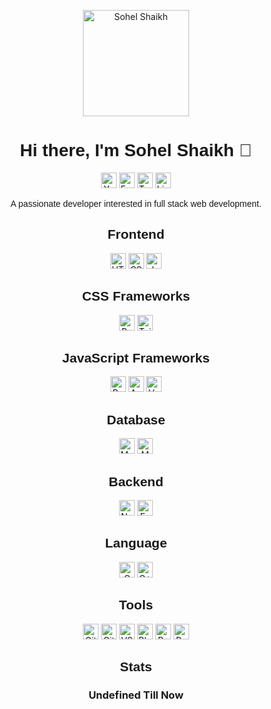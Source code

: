 <!-- Your header -->
<p align="center">
  <img src="https://your-image-url.com/your-image.png" alt="Sohel Shaikh" width="170">
</p>

<!-- Your bio --> <!-- Default height value is 40 -->
<h1 align="center" style="font-family: Arial, sans-serif;">Hi there, I'm Sohel Shaikh 👋</h1>
<p align="center">
  <img src="https://img.shields.io/badge/Website-YourWebsiteURL-1abc9c" alt="Your Website" width="auto" height="25">
  <a href="https://github.com/sohelshaikh01">
    <img src="https://img.shields.io/badge/Email-D14836?logo=gmail&logoColor=white" alt="Email" width="auto" height="25"></a>
  <img src="https://img.shields.io/badge/Twitter-1DA1F2?logo=twitter&logoColor=white" alt="Twitter" width="auto" height="25">
  <a href="https://www.linkedin.com/in/sohel-shaikh-tech01/overlay/about-this-profile/?lipi=urn%3Ali%3Apage%3Ad_flagship3_profile_view_base%3BKcVk2PdJT12zUsOvwKVd6A%3D%3D">
  <img src="https://img.shields.io/badge/LinkedIn-0077B5?logo=linkedin&logoColor=white" alt="LinkedIn" width="auto" height="25"> </a>
  
</p>

<p align="center" style="font-family: Arial, sans-serif;">A passionate developer interested in full stack web development.</p>

<!-- Frontend -->
<h2 align="center" style="font-family: Arial, sans-serif;">Frontend</h2>
<p align="center">
  <img src="https://img.shields.io/badge/HTML5-E34F26?logo=html5&logoColor=white" alt="HTML5" width="auto" height="25">
  <img src="https://img.shields.io/badge/CSS3-1572B6?logo=css3&logoColor=white" alt="CSS3" width="auto" height="25">
  <img src="https://img.shields.io/badge/JavaScript-F7DF1E?logo=javascript&logoColor=black" alt="JavaScript" width="auto" height="25">
</p>

<!-- CSS Frameworks -->
<h2 align="center" style="font-family: Arial, sans-serif;">CSS Frameworks</h2>
<p align="center">
  <img src="https://img.shields.io/badge/Bootstrap-563D7C?logo=bootstrap&logoColor=white" alt="Bootstrap" width="auto" height="25">
   <img src="https://img.shields.io/badge/Tailwind CSS-38B2AC?logo=tailwind-css&logoColor=white" alt="Tailwind CSS" width="auto" height="25">
</p>

<!-- JavaScript Frameworks -->
<h2 align="center" style="font-family: Arial, sans-serif;">JavaScript Frameworks</h2>
<p align="center">
  <img src="https://img.shields.io/badge/React-61DAFB?logo=react&logoColor=black" alt="React" width="auto" height="25">
  <img src="https://img.shields.io/badge/Angular-DD0031?logo=angular&logoColor=white" alt="Angular" width="auto" height="25">
  <img src="https://img.shields.io/badge/Vue.js-4FC08D?logo=vue.js&logoColor=white" alt="Vue.js" width="auto" height="25">
</p>

<!-- Database -->
<h2 align="center" style="font-family: Arial, sans-serif;">Database</h2>
<p align="center">
  <img src="https://img.shields.io/badge/MySQL-4479A1?logo=mysql&logoColor=white" alt="MySQL" width="auto" height="25">
  <img src="https://img.shields.io/badge/MongoDB-47A248?logo=mongodb&logoColor=white" alt="MongoDB" width="auto" height="25">
</p>

<!-- Backend -->
<h2 align="center" style="font-family: Arial, sans-serif;">Backend</h2>
<p align="center">
  <img src="https://img.shields.io/badge/Node.js-339933?logo=node.js&logoColor=white" alt="Node.js" width="auto" height="25">
  <img src="https://img.shields.io/badge/Express.js-000000?logo=express&logoColor=white" alt="Express.js" width="auto" height="25">
</p>

<!-- Language -->
<h2 align="center" style="font-family: Arial, sans-serif;">Language</h2>
<p align="center">
  <img src="https://img.shields.io/badge/C-00599C?logo=c&logoColor=white" alt="C" width="auto" height="25">
  <img src="https://img.shields.io/badge/C++-00599C?logo=c%2B%2B&logoColor=white" alt="C++" width="auto" height="25">
</p>

<!-- Tools -->
<h2 align="center" style="font-family: Arial, sans-serif;">Tools</h2>
<p align="center">
  <img src="https://img.shields.io/badge/Git-F05032?logo=git&logoColor=white" alt="Git" width="auto" height="25">
  <img src="https://img.shields.io/badge/GitHub-181717?logo=github&logoColor=white" alt="GitHub" width="auto" height="25">
  <img src="https://img.shields.io/badge/VS_Code-007ACC?logo=visual-studio-code&logoColor=white" alt="VS Code" width="auto" height="25">
  <img src="https://img.shields.io/badge/Blogger-FF5722?logo=blogger&logoColor=white" alt="Blogger" width="auto" height="25">
  <img src="https://img.shields.io/badge/Replit-667881?logo=replit&logoColor=white" alt="Replit" width="auto" height="25">
  <img src="https://img.shields.io/badge/Reddit-FF4500?logo=reddit&logoColor=white" alt="Reddit" width="auto" height="25">
</p>

<!-- Your stats -->
<h2 align="center" style="font-family: Arial, sans-serif;">Stats</h2>
<h3 align="center"> Undefined Till Now </h3>
<p align="center">
 
